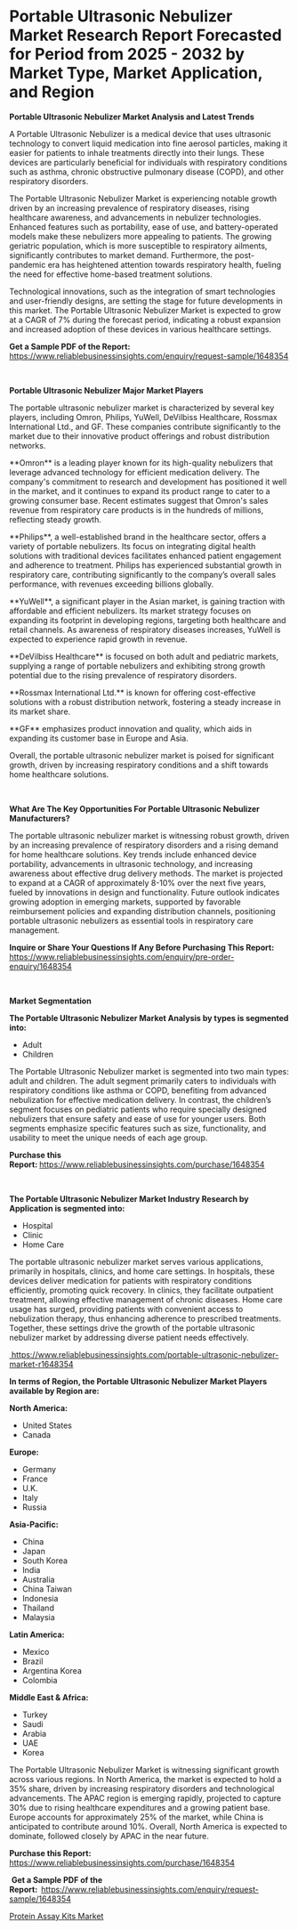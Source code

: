 <p><h1>Portable Ultrasonic Nebulizer Market Research Report Forecasted for Period from 2025 -  2032 by Market Type, Market Application, and Region</h1></p><p><strong>Portable Ultrasonic Nebulizer Market Analysis and Latest Trends</strong></p>
<p><p>A Portable Ultrasonic Nebulizer is a medical device that uses ultrasonic technology to convert liquid medication into fine aerosol particles, making it easier for patients to inhale treatments directly into their lungs. These devices are particularly beneficial for individuals with respiratory conditions such as asthma, chronic obstructive pulmonary disease (COPD), and other respiratory disorders.</p><p>The Portable Ultrasonic Nebulizer Market is experiencing notable growth driven by an increasing prevalence of respiratory diseases, rising healthcare awareness, and advancements in nebulizer technologies. Enhanced features such as portability, ease of use, and battery-operated models make these nebulizers more appealing to patients. The growing geriatric population, which is more susceptible to respiratory ailments, significantly contributes to market demand. Furthermore, the post-pandemic era has heightened attention towards respiratory health, fueling the need for effective home-based treatment solutions. </p><p>Technological innovations, such as the integration of smart technologies and user-friendly designs, are setting the stage for future developments in this market. The Portable Ultrasonic Nebulizer Market is expected to grow at a CAGR of 7% during the forecast period, indicating a robust expansion and increased adoption of these devices in various healthcare settings.</p></p>
<p><strong>Get a Sample PDF of the Report:&nbsp;</strong> <a href="https://www.reliablebusinessinsights.com/enquiry/request-sample/1648354?utm_campaign=2524&utm_medium=2&utm_source=Github&utm_content=ia&utm_term=03032025&utm_id=portable-ultrasonic-nebulizer">https://www.reliablebusinessinsights.com/enquiry/request-sample/1648354</a></p>
<p>&nbsp;</p>
<p><strong>Portable Ultrasonic Nebulizer Major Market Players</strong></p>
<p><p>The portable ultrasonic nebulizer market is characterized by several key players, including Omron, Philips, YuWell, DeVilbiss Healthcare, Rossmax International Ltd., and GF. These companies contribute significantly to the market due to their innovative product offerings and robust distribution networks.</p><p>**Omron** is a leading player known for its high-quality nebulizers that leverage advanced technology for efficient medication delivery. The company's commitment to research and development has positioned it well in the market, and it continues to expand its product range to cater to a growing consumer base. Recent estimates suggest that Omron's sales revenue from respiratory care products is in the hundreds of millions, reflecting steady growth.</p><p>**Philips**, a well-established brand in the healthcare sector, offers a variety of portable nebulizers. Its focus on integrating digital health solutions with traditional devices facilitates enhanced patient engagement and adherence to treatment. Philips has experienced substantial growth in respiratory care, contributing significantly to the company’s overall sales performance, with revenues exceeding billions globally.</p><p>**YuWell**, a significant player in the Asian market, is gaining traction with affordable and efficient nebulizers. Its market strategy focuses on expanding its footprint in developing regions, targeting both healthcare and retail channels. As awareness of respiratory diseases increases, YuWell is expected to experience rapid growth in revenue.</p><p>**DeVilbiss Healthcare** is focused on both adult and pediatric markets, supplying a range of portable nebulizers and exhibiting strong growth potential due to the rising prevalence of respiratory disorders. </p><p>**Rossmax International Ltd.** is known for offering cost-effective solutions with a robust distribution network, fostering a steady increase in its market share.</p><p>**GF** emphasizes product innovation and quality, which aids in expanding its customer base in Europe and Asia.</p><p>Overall, the portable ultrasonic nebulizer market is poised for significant growth, driven by increasing respiratory conditions and a shift towards home healthcare solutions.</p></p>
<p>&nbsp;</p>
<p><strong>What Are The Key Opportunities For Portable Ultrasonic Nebulizer Manufacturers?</strong></p>
<p><p>The portable ultrasonic nebulizer market is witnessing robust growth, driven by an increasing prevalence of respiratory disorders and a rising demand for home healthcare solutions. Key trends include enhanced device portability, advancements in ultrasonic technology, and increasing awareness about effective drug delivery methods. The market is projected to expand at a CAGR of approximately 8-10% over the next five years, fueled by innovations in design and functionality. Future outlook indicates growing adoption in emerging markets, supported by favorable reimbursement policies and expanding distribution channels, positioning portable ultrasonic nebulizers as essential tools in respiratory care management.</p></p>
<p><strong>Inquire or Share Your Questions If Any Before Purchasing This Report:</strong> <a href="https://www.reliablebusinessinsights.com/enquiry/pre-order-enquiry/1648354?utm_campaign=2524&utm_medium=2&utm_source=Github&utm_content=ia&utm_term=03032025&utm_id=portable-ultrasonic-nebulizer">https://www.reliablebusinessinsights.com/enquiry/pre-order-enquiry/1648354</a></p>
<p>&nbsp;</p>
<p><strong>Market Segmentation</strong></p>
<p><strong>The Portable Ultrasonic Nebulizer Market Analysis by types is segmented into:</strong></p>
<p><ul><li>Adult</li><li>Children</li></ul></p>
<p><p>The Portable Ultrasonic Nebulizer market is segmented into two main types: adult and children. The adult segment primarily caters to individuals with respiratory conditions like asthma or COPD, benefiting from advanced nebulization for effective medication delivery. In contrast, the children’s segment focuses on pediatric patients who require specially designed nebulizers that ensure safety and ease of use for younger users. Both segments emphasize specific features such as size, functionality, and usability to meet the unique needs of each age group.</p></p>
<p><strong>Purchase this Report:&nbsp;</strong><a href="https://www.reliablebusinessinsights.com/purchase/1648354?utm_campaign=2524&utm_medium=2&utm_source=Github&utm_content=ia&utm_term=03032025&utm_id=portable-ultrasonic-nebulizer">https://www.reliablebusinessinsights.com/purchase/1648354</a></p>
<p>&nbsp;</p>
<p><strong>The Portable Ultrasonic Nebulizer Market Industry Research by Application is segmented into:</strong></p>
<p><ul><li>Hospital</li><li>Clinic</li><li>Home Care</li></ul></p>
<p><p>The portable ultrasonic nebulizer market serves various applications, primarily in hospitals, clinics, and home care settings. In hospitals, these devices deliver medication for patients with respiratory conditions efficiently, promoting quick recovery. In clinics, they facilitate outpatient treatment, allowing effective management of chronic diseases. Home care usage has surged, providing patients with convenient access to nebulization therapy, thus enhancing adherence to prescribed treatments. Together, these settings drive the growth of the portable ultrasonic nebulizer market by addressing diverse patient needs effectively.</p></p>
<p><a href="https://www.reliablebusinessinsights.com/portable-ultrasonic-nebulizer-market-r1648354?utm_campaign=2524&utm_medium=2&utm_source=Github&utm_content=ia&utm_term=03032025&utm_id=portable-ultrasonic-nebulizer">&nbsp;https://www.reliablebusinessinsights.com/portable-ultrasonic-nebulizer-market-r1648354</a></p>
<p><strong>In terms of Region, the Portable Ultrasonic Nebulizer Market Players available by Region are:</strong></p>
<p>
    <p> <strong> North America: </strong>
        <ul>
            <li>United States</li>
            <li>Canada</li>
        </ul>
        </p> 
    <p> <strong> Europe: </strong>
        <ul>
            <li>Germany</li>
            <li>France</li>
            <li>U.K.</li>
            <li>Italy</li>
            <li>Russia</li>
        </ul>
        </p> 
    <p> <strong> Asia-Pacific: </strong>
        <ul>
            <li>China</li>
            <li>Japan</li>
            <li>South Korea</li>
            <li>India</li>
            <li>Australia</li>
            <li>China Taiwan</li>
            <li>Indonesia</li>
            <li>Thailand</li>
            <li>Malaysia</li>
        </ul>
        </p> 
    <p> <strong> Latin America: </strong>
        <ul>
            <li>Mexico</li>
            <li>Brazil</li>
            <li>Argentina Korea</li>
            <li>Colombia</li>
        </ul>
        </p> 
    <p> <strong> Middle East & Africa: </strong>
        <ul>
            <li>Turkey</li>
            <li>Saudi</li>
            <li>Arabia</li>
            <li>UAE</li>
            <li>Korea</li>
        </ul>
    </p>
    </p>
<p><p>The Portable Ultrasonic Nebulizer Market is witnessing significant growth across various regions. In North America, the market is expected to hold a 35% share, driven by increasing respiratory disorders and technological advancements. The APAC region is emerging rapidly, projected to capture 30% due to rising healthcare expenditures and a growing patient base. Europe accounts for approximately 25% of the market, while China is anticipated to contribute around 10%. Overall, North America is expected to dominate, followed closely by APAC in the near future.</p></p>
<p><strong>Purchase this Report: </strong><a href="https://www.reliablebusinessinsights.com/purchase/1648354?utm_campaign=2524&utm_medium=2&utm_source=Github&utm_content=ia&utm_term=03032025&utm_id=portable-ultrasonic-nebulizer">https://www.reliablebusinessinsights.com/purchase/1648354</a></p>
<p>&nbsp;<strong>Get a Sample PDF of the Report:&nbsp;&nbsp;</strong><a href="https://www.reliablebusinessinsights.com/enquiry/request-sample/1648354?utm_campaign=2524&utm_medium=2&utm_source=Github&utm_content=ia&utm_term=03032025&utm_id=portable-ultrasonic-nebulizer">https://www.reliablebusinessinsights.com/enquiry/request-sample/1648354</a></p>
<p><strong></strong></p>
<p><p><a href="https://github.com/bensemilia864/Market-Research-Report-List-1/blob/main/protein-assay-kits-market.md?utm_campaign=2524&utm_medium=2&utm_source=Github&utm_content=ia&utm_term=03032025&utm_id=portable-ultrasonic-nebulizer">Protein Assay Kits Market</a></p></p>